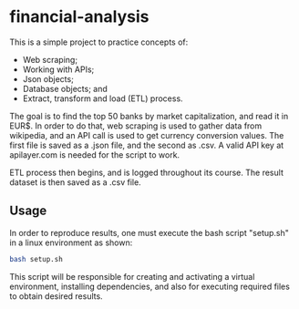 # financial-analysis

This is a simple project to practice concepts of:
- Web scraping;
- Working with APIs;
- Json objects;
- Database objects; and
- Extract, transform and load (ETL) process.

The goal is to find the top 50 banks by market capitalization, and read it in EUR$. In order to do that, web scraping is used to gather data from wikipedia, and an API call is used to get currency conversion values. The first file is saved as a .json file, and the second as .csv. A valid API key at apilayer.com is needed for the script to work.

ETL process then begins, and is logged throughout its course. The result dataset is then saved as a .csv file.

## Usage

In order to reproduce results, one must execute the bash script "setup.sh" in a linux environment as shown:

```bash
bash setup.sh
```

This script will be responsible for creating and activating a virtual environment, installing dependencies, and also for executing required files to obtain desired results.
